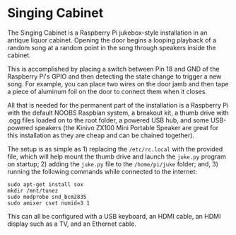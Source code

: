 # Singing Cabinet

The Singing Cabinet is a Raspberry Pi jukebox-style installation in an antique liquor cabinet. Opening the door begins a looping playback of a random song at a random point in the song through speakers inside the cabinet.

This is accomplished by placing a switch between Pin 18 and GND of the Raspberry Pi's GPIO and then detecting the state change to trigger a new song. For example, you can place two wires on the door jamb and then tape a piece of aluminum foil on the door to connect them when it closes.

All that is needed for the permanent part of the installation is a Raspberry Pi with the default NOOBS Raspbian system, a breakout kit, a thumb drive with .ogg files loaded on to the root folder, a powered USB hub, and some USB-powered speakers (the Kinivo ZX100 Mini Portable Speaker are great for this installation as they are cheap and can be chained together).

The setup is as simple as 1) replacing the `/etc/rc.local` with the provided file, which will help mount the thumb drive and launch the `juke.py` program on startup; 2) adding the `juke.py` file to the `/home/pi/juke` folder; and, 3) running the following commands while connected to the internet:

```
sudo apt-get install sox
mkdir /mnt/tunez
sudo modprobe snd_bcm2835
sudo amixer cset numid=3 1
```

This can all be configured with a USB keyboard, an HDMI cable, an HDMI display such as a TV, and an Ethernet cable.